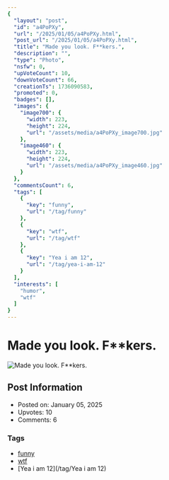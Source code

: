 ```yaml
---
{
  "layout": "post",
  "id": "a4PoPXy",
  "url": "/2025/01/05/a4PoPXy.html",
  "post_url": "/2025/01/05/a4PoPXy.html",
  "title": "Made you look. F**kers.",
  "description": "",
  "type": "Photo",
  "nsfw": 0,
  "upVoteCount": 10,
  "downVoteCount": 66,
  "creationTs": 1736090583,
  "promoted": 0,
  "badges": [],
  "images": {
    "image700": {
      "width": 223,
      "height": 224,
      "url": "/assets/media/a4PoPXy_image700.jpg"
    },
    "image460": {
      "width": 223,
      "height": 224,
      "url": "/assets/media/a4PoPXy_image460.jpg"
    }
  },
  "commentsCount": 6,
  "tags": [
    {
      "key": "funny",
      "url": "/tag/funny"
    },
    {
      "key": "wtf",
      "url": "/tag/wtf"
    },
    {
      "key": "Yea i am 12",
      "url": "/tag/yea-i-am-12"
    }
  ],
  "interests": [
    "humor",
    "wtf"
  ]
}
---
```


# Made you look. F**kers.

![Made you look. F**kers.](/assets/media/a4PoPXy_image700.jpg)

## Post Information

- Posted on: January 05, 2025
- Upvotes: 10
- Comments: 6

### Tags

- [funny](/tag/funny)
- [wtf](/tag/wtf)
- [Yea i am 12](/tag/Yea i am 12)
